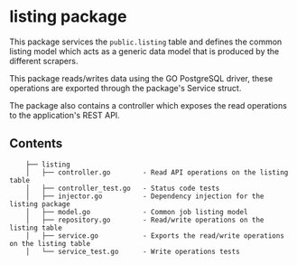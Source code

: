 # listing package

This package services the `public.listing` table and defines the common listing model which acts as a generic data model that is produced by the different scrapers. 

This package reads/writes data using the GO PostgreSQL driver, these operations are exported through the package's Service struct.

The package also contains a controller which exposes the read operations to the application's REST API.

## Contents
```
    ├── listing
    │   ├── controller.go        - Read API operations on the listing table
    │   ├── controller_test.go   - Status code tests
    │   ├── injector.go          - Dependency injection for the listing package
    │   ├── model.go             - Common job listing model
    │   ├── repository.go        - Read/write operations on the listing table
    │   ├── service.go           - Exports the read/write operations on the listing table
    │   └── service_test.go      - Write operations tests
```